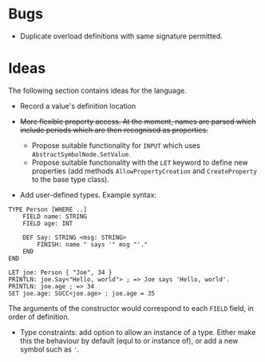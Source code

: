 # Bugs

- Duplicate overload definitions with same signature permitted.

# Ideas

The following section contains ideas for the language.

- Record a value's definition location

- ~~More flexible property access. At the moment, names are parsed which include periods which are then recognised as properties.~~
	- Propose suitable functionality for `INPUT` which uses `AbstractSymbolNode.SetValue`.
	- Propose suitable functionality with the `LET` keyword to define new properties (add methods `AllowPropertyCreation` and `CreateProperty` to the base type class).

- Add user-defined types. Example syntax:

```
TYPE Person [WHERE ..]
	FIELD name: STRING
	FIELD age: INT

	DEF Say: STRING <msg: STRING>
		FINISH: name " says '" msg "'."
	END
END

LET joe: Person { "Joe", 34 }
PRINTLN: joe.Say<"Hello, world"> ; => Joe says 'Hello, world'.
PRINTLN: joe.age ; => 34
SET joe.age: SUCC<joe.age> ; joe.age = 35

```

The arguments of the constructor would correspond to each `FIELD` field, in order of definition.

- Type constraints: add option to allow an instance of a type. Either make this the behaviour by default (equl to or instance of), or add a new symbol such as `'`.
